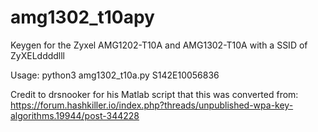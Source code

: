 # amg1302_t10apy
Keygen for the Zyxel AMG1202-T10A and AMG1302-T10A with a SSID of ZyXELddddlll

Usage: python3 amg1302_t10a.py S142E10056836

Credit to drsnooker for his Matlab script that this was converted from: https://forum.hashkiller.io/index.php?threads/unpublished-wpa-key-algorithms.19944/post-344228
